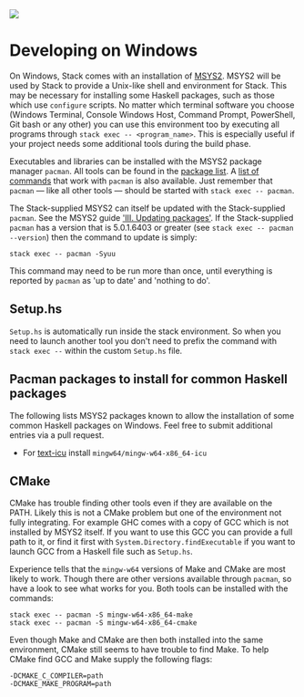 <div class="hidden-warning"><a href="https://docs.haskellstack.org/"><img src="https://cdn.jsdelivr.net/gh/commercialhaskell/stack/doc/img/hidden-warning.svg"></a></div>

# Developing on Windows #

On Windows, Stack comes with an installation of [MSYS2](https://www.msys2.org/).
MSYS2 will be used by Stack to provide a Unix-like shell and environment for
Stack. This may be necessary for installing some Haskell packages, such as those
which use `configure` scripts. No matter which terminal software you choose
(Windows Terminal, Console Windows Host, Command Prompt, PowerShell, Git bash or
any other) you can use this environment too by executing all programs through
`stack exec -- <program_name>`. This is especially useful if your
project needs some additional tools during the build phase.

Executables and libraries can be installed with the MSYS2 package manager
`pacman`. All tools can be found in the
[package list](https://github.com/msys2/msys2/wiki/Packages). A [list of
commands](https://github.com/msys2/msys2/wiki/Using-packages) that work with
`pacman` is also available. Just remember that `pacman` &mdash; like all other
tools &mdash; should be started with `stack exec -- pacman`.

The Stack-supplied MSYS2 can itself be updated with the Stack-supplied `pacman`.
See the MSYS2 guide ['III. Updating packages'](https://www.msys2.org/wiki/MSYS2-installation/). If the Stack-supplied `pacman` has a version that is
5.0.1.6403 or greater (see `stack exec -- pacman --version`) then the command to
update is simply:

    stack exec -- pacman -Syuu

This command may need to be run more than once, until everything is reported by `pacman` as 'up to date' and 'nothing to do'.

## Setup.hs ##

`Setup.hs` is automatically run inside the stack environment. So when
you need to launch another tool you don't need to prefix the command
with `stack exec --` within the custom `Setup.hs` file.

## Pacman packages to install for common Haskell packages ##

The following lists MSYS2 packages known to allow the installation of
some common Haskell packages on Windows. Feel free to submit
additional entries via a pull request.

* For [text-icu](https://github.com/bos/text-icu) install `mingw64/mingw-w64-x86_64-icu`

## CMake ##

CMake has trouble finding other tools even if they are available on the PATH.
Likely this is not a CMake problem but one of the environment not fully
integrating. For example GHC comes with a copy of GCC which is not installed by
MSYS2 itself. If you want to use this GCC you can provide a full path to it, or
find it first with `System.Directory.findExecutable` if you want to launch GCC
from a Haskell file such as `Setup.hs`.

Experience tells that the `mingw-w64` versions of Make and CMake are most
likely to work. Though there are other versions available through `pacman`, so
have a look to see what works for you. Both tools can be installed with the
commands:

    stack exec -- pacman -S mingw-w64-x86_64-make
    stack exec -- pacman -S mingw-w64-x86_64-cmake

Even though Make and CMake are then both installed into the same
environment, CMake still seems to have trouble to find Make. To help CMake
find GCC and Make supply the following flags:

    -DCMAKE_C_COMPILER=path
    -DCMAKE_MAKE_PROGRAM=path
